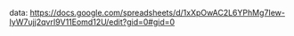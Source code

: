 data: https://docs.google.com/spreadsheets/d/1xXpOwAC2L6YPhMg7Iew-IyW7ujj2qvrI9V11Eomd12U/edit?gid=0#gid=0
